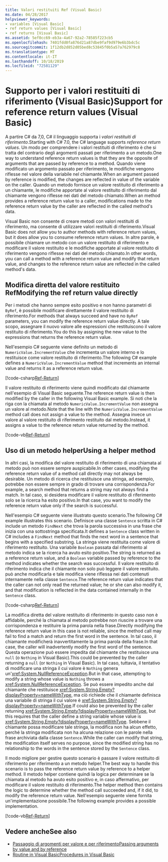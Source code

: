 ```yaml
---
title: Valori restituiti Ref (Visual Basic)
ms.date: 04/28/2017
helpviewer_keywords:
- variables [Visual Basic]
- ref return values [Visual Basic]
- ref returns [Visual Basic]
ms.assetid: 5ef0cc69-eb3a-4a67-92a2-78585f223cb5
ms.openlocfilehash: 7401fdd0fa876d21a87dbe9faf9d979e6b3bdc5c
ms.sourcegitcommit: 1f12db2d852d05bed8c53845f0b5a57a762979c8
ms.translationtype: MT
ms.contentlocale: it-IT
ms.lasthandoff: 10/18/2019
ms.locfileid: "72581129"
---
```

# <a name="support-for-reference-return-values-visual-basic"></a><span data-ttu-id="8fa04-102">Supporto per i valori restituiti di riferimento (Visual Basic)</span><span class="sxs-lookup"><span data-stu-id="8fa04-102">Support for reference return values (Visual Basic)</span></span>

<span data-ttu-id="8fa04-103">A partire C# da 7,0, C# il linguaggio supporta i *valori restituiti di riferimento*.</span><span class="sxs-lookup"><span data-stu-id="8fa04-103">Starting with C# 7.0, the C# language supports *reference return values*.</span></span> <span data-ttu-id="8fa04-104">Un modo per comprendere i valori restituiti di riferimento è che si tratta del contrario degli argomenti passati per riferimento a un metodo.</span><span class="sxs-lookup"><span data-stu-id="8fa04-104">One way to understand reference return values is that they are the opposite of arguments that are passed by reference to a method.</span></span> <span data-ttu-id="8fa04-105">Quando viene modificato un argomento passato per riferimento, le modifiche vengono riflesse nel valore della variabile nel chiamante.</span><span class="sxs-lookup"><span data-stu-id="8fa04-105">When an argument passed by reference is modified, the changes are reflected in value of the variable on the caller.</span></span> <span data-ttu-id="8fa04-106">Quando un metodo fornisce un valore restituito di riferimento a un chiamante, le modifiche apportate al valore restituito di riferimento dal chiamante vengono riflesse nei dati del metodo chiamato.</span><span class="sxs-lookup"><span data-stu-id="8fa04-106">When an method provides a reference return value to a caller, modifications made to the reference return value by the caller are reflected in the called method's data.</span></span>

<span data-ttu-id="8fa04-107">Visual Basic non consente di creare metodi con valori restituiti di riferimento, ma consente di utilizzare valori restituiti di riferimento.</span><span class="sxs-lookup"><span data-stu-id="8fa04-107">Visual Basic does not allow you to author methods with reference return values, but it does allow you to consume reference return values.</span></span> <span data-ttu-id="8fa04-108">In altre parole, è possibile chiamare un metodo con un valore restituito di riferimento e modificare il valore restituito e le modifiche apportate al valore restituito di riferimento vengono riflesse nei dati del metodo chiamato.</span><span class="sxs-lookup"><span data-stu-id="8fa04-108">In other words, you can call a method with a reference return value and modify that return value, and changes to the reference return value are reflected in the called method's data.</span></span>

## <a name="modifying-the-ref-return-value-directly"></a><span data-ttu-id="8fa04-109">Modifica diretta del valore restituito Ref</span><span class="sxs-lookup"><span data-stu-id="8fa04-109">Modifying the ref return value directly</span></span>

<span data-ttu-id="8fa04-110">Per i metodi che hanno sempre esito positivo e non hanno parametri di `ByRef`, è possibile modificare direttamente il valore restituito di riferimento.</span><span class="sxs-lookup"><span data-stu-id="8fa04-110">For methods that always succeed and have no `ByRef` parameters, you can modify the reference return value directly.</span></span> <span data-ttu-id="8fa04-111">A tale scopo, assegnare il nuovo valore alle espressioni che restituiscono il valore restituito di riferimento.</span><span class="sxs-lookup"><span data-stu-id="8fa04-111">You do this by assigning the new value to the expressions that returns the reference return value.</span></span>

<span data-ttu-id="8fa04-112">Nell'esempio C# seguente viene definito un metodo di `NumericValue.IncrementValue` che incrementa un valore interno e lo restituisce come valore restituito di riferimento.</span><span class="sxs-lookup"><span data-stu-id="8fa04-112">The following C# example defines a `NumericValue.IncrementValue` method that increments an internal value and returns it as a reference return value.</span></span>

[!code-csharp[Ref-Return](../../../../../samples/snippets/visualbasic/programming-guide/language-features/procedures/ref-returns1.cs)]

<span data-ttu-id="8fa04-113">Il valore restituito di riferimento viene quindi modificato dal chiamante nell'esempio di Visual Basic seguente.</span><span class="sxs-lookup"><span data-stu-id="8fa04-113">The reference return value is then modified by the caller in the following Visual Basic example.</span></span> <span data-ttu-id="8fa04-114">Si noti che la riga con la chiamata al metodo `NumericValue.IncrementValue` non assegna un valore al metodo.</span><span class="sxs-lookup"><span data-stu-id="8fa04-114">Note that the line with the `NumericValue.IncrementValue` method call does not assign a value to the method.</span></span> <span data-ttu-id="8fa04-115">Assegna invece un valore al valore restituito di riferimento restituito dal metodo.</span><span class="sxs-lookup"><span data-stu-id="8fa04-115">Instead, it assigns a value to the reference return value returned by the method.</span></span>

[!code-vb[Ref-Return](../../../../../samples/snippets/visualbasic/programming-guide/language-features/procedures/use-ref-returns1.vb)]

## <a name="using-a-helper-method"></a><span data-ttu-id="8fa04-116">Uso di un metodo helper</span><span class="sxs-lookup"><span data-stu-id="8fa04-116">Using a helper method</span></span>

<span data-ttu-id="8fa04-117">In altri casi, la modifica del valore restituito di riferimento di una chiamata al metodo può non essere sempre auspicabile.</span><span class="sxs-lookup"><span data-stu-id="8fa04-117">In other cases, modifying the reference return value of a method call directly may not always be desirable.</span></span> <span data-ttu-id="8fa04-118">Un metodo di ricerca che restituisce una stringa, ad esempio, potrebbe non essere sempre in grado di trovare una corrispondenza.</span><span class="sxs-lookup"><span data-stu-id="8fa04-118">For example, a search method that returns a string may not always find a match.</span></span> <span data-ttu-id="8fa04-119">In tal caso, si desidera modificare il valore restituito di riferimento solo se la ricerca ha esito positivo.</span><span class="sxs-lookup"><span data-stu-id="8fa04-119">In that case, you want to modify the reference return value only if the search is successful.</span></span>

<span data-ttu-id="8fa04-120">Nell'esempio C# seguente viene illustrato questo scenario.</span><span class="sxs-lookup"><span data-stu-id="8fa04-120">The following C# example illustrates this scenario.</span></span> <span data-ttu-id="8fa04-121">Definisce una classe `Sentence` scritta in C# include un metodo `FindNext` che trova la parola successiva in una frase che inizia con una sottostringa specificata.</span><span class="sxs-lookup"><span data-stu-id="8fa04-121">It defines a `Sentence` class written in C# includes a `FindNext` method that finds the next word in a sentence that begins with a specified substring.</span></span> <span data-ttu-id="8fa04-122">La stringa viene restituita come valore di riferimento restituito. Una variabile `Boolean` passata dal riferimento al metodo indica se la ricerca ha avuto esito positivo.</span><span class="sxs-lookup"><span data-stu-id="8fa04-122">The string is returned as a reference return value, and a `Boolean` variable passed by reference to the method indicates whether the search was successful.</span></span> <span data-ttu-id="8fa04-123">Il valore restituito di riferimento indica che il chiamante non solo può leggere il valore restituito. può anche modificarla e tale modifica viene riflessa nei dati contenuti internamente nella classe `Sentence`.</span><span class="sxs-lookup"><span data-stu-id="8fa04-123">The reference return value indicates that the caller can not only read the returned value; he or she can also modify it, and that modification is reflected in the data contained internally in the `Sentence` class.</span></span>

[!code-csharp[Ref-Return](../../../../../samples/snippets/visualbasic/getting-started/ref-returns.cs)]

<span data-ttu-id="8fa04-124">La modifica diretta del valore restituito di riferimento in questo caso non è affidabile, perché la chiamata al metodo potrebbe non riuscire a trovare una corrispondenza e restituire la prima parola nella frase.</span><span class="sxs-lookup"><span data-stu-id="8fa04-124">Directly modifying the reference return value in this case is not reliable, since the method call may fail to find a match and return the first word in the sentence.</span></span> <span data-ttu-id="8fa04-125">In tal caso, il chiamante modificherà inavvertitamente la prima parola della frase.</span><span class="sxs-lookup"><span data-stu-id="8fa04-125">In that case, the caller will inadvertently modify the first word of the sentence.</span></span> <span data-ttu-id="8fa04-126">Questa operazione può essere impedita dal chiamante che restituisce una `null` (o `Nothing` in Visual Basic).</span><span class="sxs-lookup"><span data-stu-id="8fa04-126">This could be prevented by the caller returning a `null` (or `Nothing` in Visual Basic).</span></span> <span data-ttu-id="8fa04-127">In tal caso, tuttavia, il tentativo di modificare una stringa il cui valore è `Nothing` genera un'<xref:System.NullReferenceException>.</span><span class="sxs-lookup"><span data-stu-id="8fa04-127">But in that case, attempting to modify a string whose value is `Nothing` throws a <xref:System.NullReferenceException>.</span></span> <span data-ttu-id="8fa04-128">Se può essere impedito anche dal chiamante che restituisce <xref:System.String.Empty?displayProperty=nameWithType>, ma ciò richiede che il chiamante definisca una variabile di stringa il cui valore è <xref:System.String.Empty?displayProperty=nameWithType>.</span><span class="sxs-lookup"><span data-stu-id="8fa04-128">If could also be prevented by the caller returning <xref:System.String.Empty?displayProperty=nameWithType>, but this requires that the caller define a string variable whose value is <xref:System.String.Empty?displayProperty=nameWithType>.</span></span> <span data-ttu-id="8fa04-129">Sebbene il chiamante possa modificare tale stringa, la modifica non ha alcun effetto, perché la stringa modificata non ha alcuna relazione con le parole nella frase archiviata dalla classe `Sentence`.</span><span class="sxs-lookup"><span data-stu-id="8fa04-129">While the caller can modify that string, the modification itself serves no purpose, since the modified string has no relationship to the words in the sentence stored by the `Sentence` class.</span></span>

<span data-ttu-id="8fa04-130">Il modo migliore per gestire questo scenario è passare il valore restituito di riferimento per riferimento a un metodo helper.</span><span class="sxs-lookup"><span data-stu-id="8fa04-130">The best way to handle this scenario is to pass the reference return value by reference to a helper method.</span></span> <span data-ttu-id="8fa04-131">Il metodo helper contiene quindi la logica per determinare se la chiamata al metodo ha avuto esito positivo e, in caso affermativo, per modificare il valore restituito di riferimento.</span><span class="sxs-lookup"><span data-stu-id="8fa04-131">The helper method then contains the logic to determine whether the method call succeeded and, if it did, to modify the reference return value.</span></span> <span data-ttu-id="8fa04-132">Nell'esempio seguente viene fornita un'implementazione possibile.</span><span class="sxs-lookup"><span data-stu-id="8fa04-132">The following example provides a possible implementation.</span></span>

[!code-vb[Ref-Return](../../../../../samples/snippets/visualbasic/getting-started/ref-return-helper.vb#1)]

## <a name="see-also"></a><span data-ttu-id="8fa04-133">Vedere anche</span><span class="sxs-lookup"><span data-stu-id="8fa04-133">See also</span></span>

- [<span data-ttu-id="8fa04-134">Passaggio di argomenti per valore e per riferimento</span><span class="sxs-lookup"><span data-stu-id="8fa04-134">Passing arguments by value and by reference</span></span>](passing-arguments-by-value-and-by-reference.md)
- [<span data-ttu-id="8fa04-135">Routine in Visual Basic</span><span class="sxs-lookup"><span data-stu-id="8fa04-135">Procedures in Visual Basic</span></span>](index.md)
